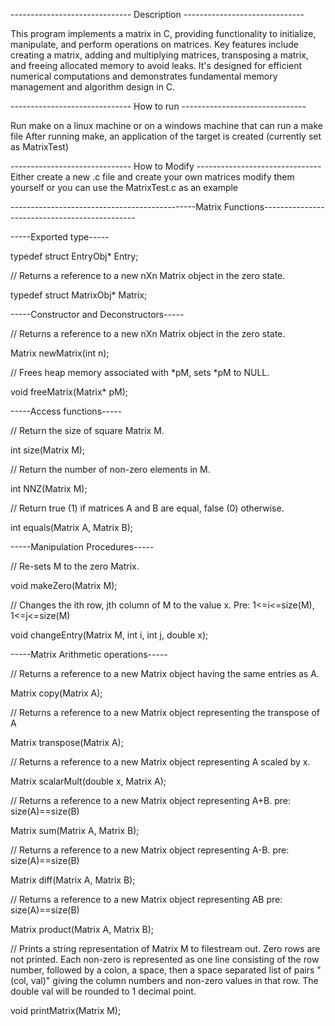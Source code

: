 ------------------------------ Description ------------------------------

This program implements a matrix in C, providing functionality to initialize, manipulate, and perform operations on matrices. Key features include creating a matrix, adding and multiplying matrices, transposing a matrix, and freeing allocated memory to avoid leaks. It's designed for efficient numerical computations and demonstrates fundamental memory management and algorithm design in C.

------------------------------ How to run -------------------------------

Run make on a linux machine or on a windows machine that can run a make file
After running make, an application of the target is created (currently set as MatrixTest)

------------------------------ How to Modify -------------------------------
Either create a new .c file and create your own matrices modify them yourself or you can use the MatrixTest.c as an example

----------------------------------------------Matrix Functions----------------------------------------------

-----Exported type-----

typedef struct EntryObj* Entry;

// Returns a reference to a new nXn Matrix object in the zero state.

typedef struct MatrixObj* Matrix;

-----Constructor and Deconstructors-----

// Returns a reference to a new nXn Matrix object in the zero state.

Matrix newMatrix(int n);

// Frees heap memory associated with *pM, sets *pM to NULL.

void freeMatrix(Matrix* pM);

-----Access functions-----

// Return the size of square Matrix M.

int size(Matrix M);

// Return the number of non-zero elements in M.

int NNZ(Matrix M);

// Return true (1) if matrices A and B are equal, false (0) otherwise.

int equals(Matrix A, Matrix B);

-----Manipulation Procedures-----

// Re-sets M to the zero Matrix.

void makeZero(Matrix M);

// Changes the ith row, jth column of M to the value x.
Pre: 1<=i<=size(M), 1<=j<=size(M)

void changeEntry(Matrix M, int i, int j, double x);

-----Matrix Arithmetic operations-----

// Returns a reference to a new Matrix object having the same entries as A.

Matrix copy(Matrix A);

// Returns a reference to a new Matrix object representing the transpose of A

Matrix transpose(Matrix A);

// Returns a reference to a new Matrix object representing A scaled by x.

Matrix scalarMult(double x, Matrix A);

// Returns a reference to a new Matrix object representing A+B.
pre: size(A)==size(B)

Matrix sum(Matrix A, Matrix B);

// Returns a reference to a new Matrix object representing A-B.
pre: size(A)==size(B)

Matrix diff(Matrix A, Matrix B);

// Returns a reference to a new Matrix object representing AB
pre: size(A)==size(B)

Matrix product(Matrix A, Matrix B);

// Prints a string representation of Matrix M to filestream out. Zero rows
are not printed. Each non-zero is represented as one line consisting
of the row number, followed by a colon, a space, then a space separated
list of pairs "(col, val)" giving the column numbers and non-zero values
in that row. The double val will be rounded to 1 decimal point.

void printMatrix(Matrix M);
